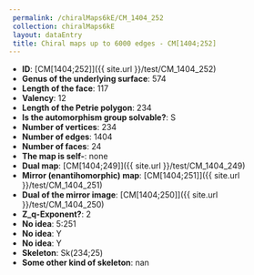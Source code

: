 ```yaml
--- 
 permalink: /chiralMaps6kE/CM_1404_252 
 collection: chiralMaps6kE
 layout: dataEntry
 title: Chiral maps up to 6000 edges - CM[1404;252]
---
```


- **ID**: [CM[1404;252]]({{ site.url }}/test/CM_1404_252)
- **Genus of the underlying surface**: 574
- **Length of the face**: 117
- **Valency**: 12
- **Length of the Petrie polygon**: 234
- **Is the automorphism group solvable?**: S
- **Number of vertices**: 234
- **Number of edges**: 1404
- **Number of faces**: 24
- **The map is self-**: none
- **Dual map**: [CM[1404;249]]({{ site.url }}/test/CM_1404_249)
- **Mirror (enantihomorphic) map**: [CM[1404;251]]({{ site.url }}/test/CM_1404_251)
- **Dual of the mirror image**: [CM[1404;250]]({{ site.url }}/test/CM_1404_250)
- **Z_q-Exponent?**: 2
- **No idea**:  5:251
- **No idea**: Y
- **No idea**: Y
- **Skeleton**: Sk(234;25)
- **Some other kind of skeleton**: nan
